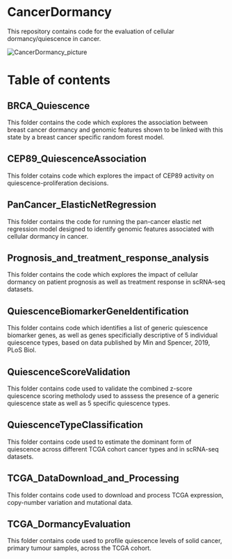 # CancerDormancy

This repository contains code for the evaluation of cellular dormancy/quiescence in cancer.

![CancerDormancy_picture](https://user-images.githubusercontent.com/51481454/141082122-c3711ca2-1c96-4853-bb46-589356403996.png)

# Table of contents

## BRCA_Quiescence

This folder contains the code which explores the association between breast cancer dormancy and genomic features shown to be linked with this state by a breast cancer specific random forest model.

## CEP89_QuiescenceAssociation

This folder cotains code which explores the impact of CEP89 activity on quiescence-proliferation decisions.

## PanCancer_ElasticNetRegression

This folder contains the code for running the pan-cancer elastic net regression model designed to identify genomic features associated with cellular dormancy in cancer.

## Prognosis_and_treatment_response_analysis

This folder contains the code which explores the impact of cellular dormancy on patient prognosis as well as treatment response in scRNA-seq datasets.

## QuiescenceBiomarkerGeneIdentification

This folder contains code which identifies a list of generic quiescence biomarker genes, as well as genes specificially descriptive of 5 individual quiescence types, based on data published by Min and Spencer, 2019, PLoS Biol.

## QuiescenceScoreValidation

This folder contains code used to validate the combined z-score quiescence scoring metholody used to asssess the presence of a generic quiescence state as well as 5 specific quiescence types.

## QuiescenceTypeClassification

This folder contains code used to estimate the dominant form of quiescence across different TCGA cohort cancer types and in scRNA-seq datasets.

## TCGA_DataDownload_and_Processing

This folder contains code used to download and process TCGA expression, copy-number variation and mutational data.

## TCGA_DormancyEvaluation

This folder contains code used to profile quiescence levels of solid cancer, primary tumour samples, across the TCGA cohort. 
